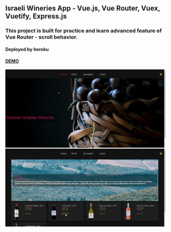 ## Israeli Wineries App - Vue.js, Vue Router, Vuex, Vuetify, Express.js
### This project is built for practice and learn advanced feature of Vue Router - scroll behavior.
#### Deployed by heroku
#### [DEMO](https://israeli-wine-app.herokuapp.com)
![alt text](https://github.com/barakle2401/WineriesApp/blob/master/src/assets/github/chrome_pZiDEOIUkZ.jpg)
![alt text](https://github.com/barakle2401/WineriesApp/blob/master/src/assets/github/chrome_IKyRL9H5NS.jpg)


